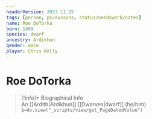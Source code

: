 ```yaml
---
headerVersion: 2023.11.25
tags: [person, pc/aussons, status/needswork/notes]
name: Roe DoTorka
born: 1489
species: dwarf
ancestry: Ardikhun
gender: male
player: Chris Kelly
---
```

# Roe DoTorka
>[!info]+ Biographical Info  
> An [[Ardith|Ardikhun]] [[Dwarves|dwarf]] (he/him)  
> `$=dv.view("_scripts/view/get_PageDatedValue")`

